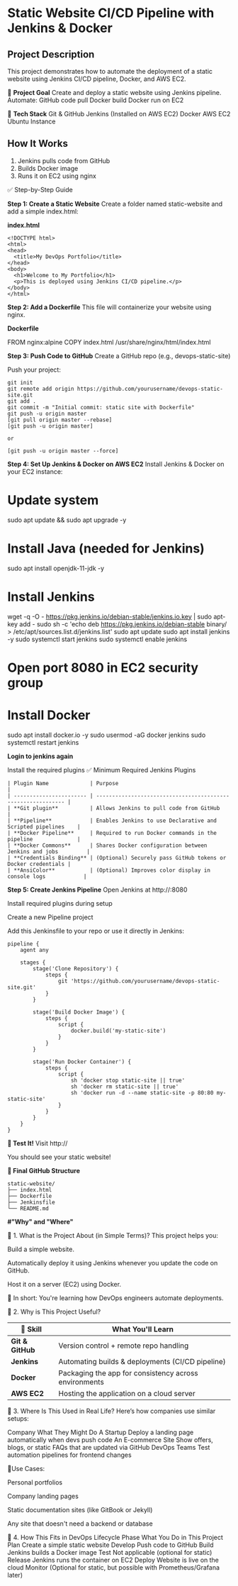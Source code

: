 # Static Website CI/CD Pipeline with Jenkins & Docker

## Project Description
This project demonstrates how to automate the deployment of a static website using Jenkins CI/CD pipeline, Docker, and AWS EC2.

📌 **Project Goal**
Create and deploy a static website using Jenkins pipeline. Automate:
GitHub code pull
Docker build
Docker run on EC2

🧱 **Tech Stack**
Git & GitHub
Jenkins (Installed on AWS EC2)
Docker
AWS EC2 Ubuntu Instance

## How It Works
1. Jenkins pulls code from GitHub
2. Builds Docker image
3. Runs it on EC2 using nginx


✅ Step-by-Step Guide

**Step 1: Create a Static Website**
Create a folder named static-website and add a simple index.html:

**index.html**
```
<!DOCTYPE html>
<html>
<head>
  <title>My DevOps Portfolio</title>
</head>
<body>
  <h1>Welcome to My Portfolio</h1>
  <p>This is deployed using Jenkins CI/CD pipeline.</p>
</body>
</html>
```

**Step 2: Add a Dockerfile**
This file will containerize your website using nginx.

**Dockerfile**

FROM nginx:alpine
COPY index.html /usr/share/nginx/html/index.html


**Step 3: Push Code to GitHub**
Create a GitHub repo (e.g., devops-static-site)

Push your project:

```
git init
git remote add origin https://github.com/yourusername/devops-static-site.git
git add .
git commit -m "Initial commit: static site with Dockerfile"
git push -u origin master
[git pull origin master --rebase]
[git push -u origin master]

or

[git push -u origin master --force]
```

**Step 4: Set Up Jenkins & Docker on AWS EC2**
Install Jenkins & Docker on your EC2 instance:

# Update system
sudo apt update && sudo apt upgrade -y

# Install Java (needed for Jenkins)
sudo apt install openjdk-11-jdk -y

# Install Jenkins
wget -q -O - https://pkg.jenkins.io/debian-stable/jenkins.io.key | sudo apt-key add -
sudo sh -c 'echo deb https://pkg.jenkins.io/debian-stable binary/ > /etc/apt/sources.list.d/jenkins.list'
sudo apt update
sudo apt install jenkins -y
sudo systemctl start jenkins
sudo systemctl enable jenkins

# Open port 8080 in EC2 security group

# Install Docker
sudo apt install docker.io -y
sudo usermod -aG docker jenkins
sudo systemctl restart jenkins


**Login to jenkins again**

Install the required plugins
✅ Minimum Required Jenkins Plugins

```
| Plugin Name             | Purpose                                                      |
| ----------------------- | ------------------------------------------------------------ |
| **Git plugin**          | Allows Jenkins to pull code from GitHub                      |
| **Pipeline**            | Enables Jenkins to use Declarative and Scripted pipelines    |
| **Docker Pipeline**     | Required to run Docker commands in the pipeline              |
| **Docker Commons**      | Shares Docker configuration between Jenkins and jobs         |
| **Credentials Binding** | (Optional) Securely pass GitHub tokens or Docker credentials |
| **AnsiColor**           | (Optional) Improves color display in console logs            |
```


**Step 5: Create Jenkins Pipeline**
Open Jenkins at http://<your-ec2-public-ip>:8080

Install required plugins during setup

Create a new Pipeline project

Add this Jenkinsfile to your repo or use it directly in Jenkins:

```
pipeline {
    agent any

    stages {
        stage('Clone Repository') {
            steps {
                git 'https://github.com/yourusername/devops-static-site.git'
            }
        }

        stage('Build Docker Image') {
            steps {
                script {
                    docker.build('my-static-site')
                }
            }
        }

        stage('Run Docker Container') {
            steps {
                script {
                    sh 'docker stop static-site || true'
                    sh 'docker rm static-site || true'
                    sh 'docker run -d --name static-site -p 80:80 my-static-site'
                }
            }
        }
    }
}
```

**🧪 Test It!**
Visit http://<your-ec2-public-ip>

You should see your static website!


**📁 Final GitHub Structure**

```
static-website/
├── index.html
├── Dockerfile
├── Jenkinsfile
└── README.md
```


**#"Why" and "Where"**


🎯 1. What is the Project About (in Simple Terms)?
This project helps you:

Build a simple website.

Automatically deploy it using Jenkins whenever you update the code on GitHub.

Host it on a server (EC2) using Docker.

📌 In short: You're learning how DevOps engineers automate deployments.


🧠 2. Why is This Project Useful?

| 🔧 Skill         | What You'll Learn                                     |
| ---------------- | ----------------------------------------------------- |
| **Git & GitHub** | Version control + remote repo handling                |
| **Jenkins**      | Automating builds & deployments (CI/CD pipeline)      |
| **Docker**       | Packaging the app for consistency across environments |
| **AWS EC2**      | Hosting the application on a cloud server             |



🏢 3. Where Is This Used in Real Life?
Here’s how companies use similar setups:

Company	What They Might Do
A Startup	Deploy a landing page automatically when devs push code
An E-commerce Site	Show offers, blogs, or static FAQs that are updated via GitHub
DevOps Teams	Test automation pipelines for frontend changes

📍Use Cases:

Personal portfolios

Company landing pages

Static documentation sites (like GitBook or Jekyll)

Any site that doesn't need a backend or database


📌 4. How This Fits in DevOps Lifecycle
Phase	What You Do in This Project
Plan	Create a simple static website
Develop	Push code to GitHub
Build	Jenkins builds a Docker image
Test	Not applicable (optional for static)
Release	Jenkins runs the container on EC2
Deploy	Website is live on the cloud
Monitor	(Optional for static, but possible with Prometheus/Grafana later)



